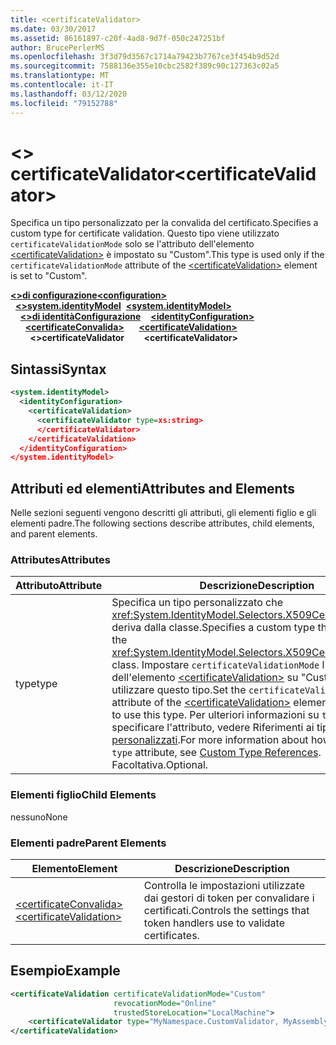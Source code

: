 ```yaml
---
title: <certificateValidator>
ms.date: 03/30/2017
ms.assetid: 86161897-c20f-4ad8-9d7f-050c247251bf
author: BrucePerlerMS
ms.openlocfilehash: 3f3d79d3567c1714a79423b7767ce3f454b9d52d
ms.sourcegitcommit: 7588136e355e10cbc2582f389c90c127363c02a5
ms.translationtype: MT
ms.contentlocale: it-IT
ms.lasthandoff: 03/12/2020
ms.locfileid: "79152788"
---
```

# <a name="certificatevalidator"></a><span data-ttu-id="a62e5-101">\<> certificateValidator</span><span class="sxs-lookup"><span data-stu-id="a62e5-101">\<certificateValidator></span></span>
<span data-ttu-id="a62e5-102">Specifica un tipo personalizzato per la convalida del certificato.</span><span class="sxs-lookup"><span data-stu-id="a62e5-102">Specifies a custom type for certificate validation.</span></span> <span data-ttu-id="a62e5-103">Questo tipo viene utilizzato `certificateValidationMode` solo se l'attributo dell'elemento [ \<certificateValidation>](certificatevalidation.md) è impostato su "Custom".</span><span class="sxs-lookup"><span data-stu-id="a62e5-103">This type is used only if the `certificateValidationMode` attribute of the [\<certificateValidation>](certificatevalidation.md) element is set to "Custom".</span></span>  
  
<span data-ttu-id="a62e5-104">[**\<>di configurazione**](../configuration-element.md)</span><span class="sxs-lookup"><span data-stu-id="a62e5-104">[**\<configuration>**](../configuration-element.md)</span></span>\
<span data-ttu-id="a62e5-105">&nbsp;&nbsp;[**\<>system.identityModel**](system-identitymodel.md)</span><span class="sxs-lookup"><span data-stu-id="a62e5-105">&nbsp;&nbsp;[**\<system.identityModel>**](system-identitymodel.md)</span></span>\
<span data-ttu-id="a62e5-106">&nbsp;&nbsp;&nbsp;&nbsp;[**\<>di identitàConfigurazione**](identityconfiguration.md)</span><span class="sxs-lookup"><span data-stu-id="a62e5-106">&nbsp;&nbsp;&nbsp;&nbsp;[**\<identityConfiguration>**](identityconfiguration.md)</span></span>\
<span data-ttu-id="a62e5-107">&nbsp;&nbsp;&nbsp;&nbsp;&nbsp;&nbsp;[**\<certificateConvalida>**](certificatevalidation.md)</span><span class="sxs-lookup"><span data-stu-id="a62e5-107">&nbsp;&nbsp;&nbsp;&nbsp;&nbsp;&nbsp;[**\<certificateValidation>**](certificatevalidation.md)</span></span>\
<span data-ttu-id="a62e5-108">&nbsp;&nbsp;&nbsp;&nbsp;&nbsp;&nbsp;&nbsp;&nbsp;**\<>certificateValidator**</span><span class="sxs-lookup"><span data-stu-id="a62e5-108">&nbsp;&nbsp;&nbsp;&nbsp;&nbsp;&nbsp;&nbsp;&nbsp;**\<certificateValidator>**</span></span>  
  
## <a name="syntax"></a><span data-ttu-id="a62e5-109">Sintassi</span><span class="sxs-lookup"><span data-stu-id="a62e5-109">Syntax</span></span>  
  
```xml  
<system.identityModel>  
  <identityConfiguration>  
    <certificateValidation>  
      <certificateValidator type=xs:string>  
      </certificateValidator>  
    </certificateValidation>  
  </identityConfiguration>  
</system.identityModel>  
```  
  
## <a name="attributes-and-elements"></a><span data-ttu-id="a62e5-110">Attributi ed elementi</span><span class="sxs-lookup"><span data-stu-id="a62e5-110">Attributes and Elements</span></span>  
 <span data-ttu-id="a62e5-111">Nelle sezioni seguenti vengono descritti gli attributi, gli elementi figlio e gli elementi padre.</span><span class="sxs-lookup"><span data-stu-id="a62e5-111">The following sections describe attributes, child elements, and parent elements.</span></span>  
  
### <a name="attributes"></a><span data-ttu-id="a62e5-112">Attributes</span><span class="sxs-lookup"><span data-stu-id="a62e5-112">Attributes</span></span>  
  
|<span data-ttu-id="a62e5-113">Attributo</span><span class="sxs-lookup"><span data-stu-id="a62e5-113">Attribute</span></span>|<span data-ttu-id="a62e5-114">Descrizione</span><span class="sxs-lookup"><span data-stu-id="a62e5-114">Description</span></span>|  
|---------------|-----------------|  
|<span data-ttu-id="a62e5-115">type</span><span class="sxs-lookup"><span data-stu-id="a62e5-115">type</span></span>|<span data-ttu-id="a62e5-116">Specifica un tipo personalizzato che <xref:System.IdentityModel.Selectors.X509CertificateValidator> deriva dalla classe.</span><span class="sxs-lookup"><span data-stu-id="a62e5-116">Specifies a custom type that derives from the <xref:System.IdentityModel.Selectors.X509CertificateValidator> class.</span></span> <span data-ttu-id="a62e5-117">Impostare `certificateValidationMode` l'attributo dell'elemento [ \<certificateValidation>](certificatevalidation.md) su "Custom" per utilizzare questo tipo.</span><span class="sxs-lookup"><span data-stu-id="a62e5-117">Set the `certificateValidationMode` attribute of the [\<certificateValidation>](certificatevalidation.md) element to "Custom" to use this type.</span></span> <span data-ttu-id="a62e5-118">Per ulteriori informazioni su `type` come specificare l'attributo, vedere Riferimenti ai tipi [personalizzati](../windows-workflow-foundation/index.md).</span><span class="sxs-lookup"><span data-stu-id="a62e5-118">For more information about how to specify the `type` attribute, see [Custom Type References](../windows-workflow-foundation/index.md).</span></span> <span data-ttu-id="a62e5-119">Facoltativa.</span><span class="sxs-lookup"><span data-stu-id="a62e5-119">Optional.</span></span>|  
  
### <a name="child-elements"></a><span data-ttu-id="a62e5-120">Elementi figlio</span><span class="sxs-lookup"><span data-stu-id="a62e5-120">Child Elements</span></span>  
 <span data-ttu-id="a62e5-121">nessuno</span><span class="sxs-lookup"><span data-stu-id="a62e5-121">None</span></span>  
  
### <a name="parent-elements"></a><span data-ttu-id="a62e5-122">Elementi padre</span><span class="sxs-lookup"><span data-stu-id="a62e5-122">Parent Elements</span></span>  
  
|<span data-ttu-id="a62e5-123">Elemento</span><span class="sxs-lookup"><span data-stu-id="a62e5-123">Element</span></span>|<span data-ttu-id="a62e5-124">Descrizione</span><span class="sxs-lookup"><span data-stu-id="a62e5-124">Description</span></span>|  
|-------------|-----------------|  
|[<span data-ttu-id="a62e5-125">\<certificateConvalida></span><span class="sxs-lookup"><span data-stu-id="a62e5-125">\<certificateValidation></span></span>](certificatevalidation.md)|<span data-ttu-id="a62e5-126">Controlla le impostazioni utilizzate dai gestori di token per convalidare i certificati.</span><span class="sxs-lookup"><span data-stu-id="a62e5-126">Controls the settings that token handlers use to validate certificates.</span></span>|  
  
## <a name="example"></a><span data-ttu-id="a62e5-127">Esempio</span><span class="sxs-lookup"><span data-stu-id="a62e5-127">Example</span></span>  
  
```xml  
<certificateValidation certificateValidationMode="Custom"  
                       revocationMode="Online"  
                       trustedStoreLocation="LocalMachine">  
    <certificateValidator type="MyNamespace.CustomValidator, MyAssembly" />
</certificateValidation>
```
